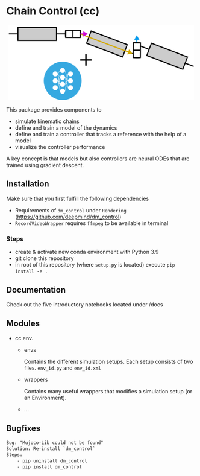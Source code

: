 # Chain Control (cc)

<p align="center">
<img src="icon2.png" height="200" />
</p>

This package provides components to 
- simulate kinematic chains
- define and train a model of the dynamics
- define and train a controller that tracks a reference with the help of a model
- visualize the controller performance

A key concept is that models but also controllers are neural ODEs that are trained using gradient descent.

## Installation

Make sure that you first fulfill the following dependencies
- Requirements of `dm_control` under `Rendering` (https://github.com/deepmind/dm_control)
- `RecordVideoWrapper` requires `ffmpeg` to be available in terminal

### Steps

- create & activate new conda environment with Python 3.9
- git clone this repository
- in root of this repository (where `setup.py` is located) execute `pip install -e .`

## Documentation

Check out the five introductory notebooks located under /docs

## Modules

- cc.env.
    - envs 
        
        Contains the different simulation setups. Each setup consists of two files. `env_id.py` and `env_id.xml`
    - wrappers

        Contains many useful wrappers that modifies a simulation setup (or an Environment).

    - ...

## Bugfixes

    Bug: "Mujoco-Lib could not be found"
    Solution: Re-install `dm_control`
    Steps:
        - pip uninstall dm_control
        - pip install dm_control
